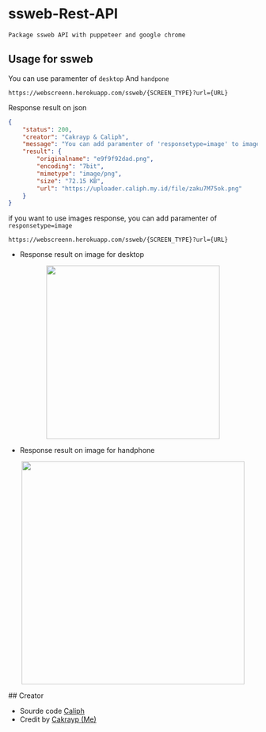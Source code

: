 # ssweb-Rest-API
`Package ssweb API with puppeteer and google chrome`

## Usage for ssweb

You can use paramenter of `desktop` And `handpone`

`https://webscreenn.herokuapp.com/ssweb/{SCREEN_TYPE}?url={URL}`

Response result on json

``` json
{
    "status": 200,
    "creator": "Cakrayp & Caliph",
    "message": "You can add paramenter of 'responsetype=image' to image response",
    "result": {
        "originalname": "e9f9f92dad.png",
        "encoding": "7bit",
        "mimetype": "image/png",
        "size": "72.15 KB",
        "url": "https://uploader.caliph.my.id/file/zaku7M75ok.png"
    }
}
```

if you want to use images response, you can add paramenter of `responsetype=image`

`https://webscreenn.herokuapp.com/ssweb/{SCREEN_TYPE}?url={URL}`

- Response result on image for desktop

<p align="center">
<img src="https://telegra.ph/file/221e5fd399fbc8c9696b2.png" width="auto" height="350"/>
</p>

- Response result on image for handphone

<p align="center">
<img src="https://telegra.ph/file/517b8219ca53433c73b40.png" width="auto" height="450"/>
</p>
## Creator

- Sourde code [Caliph](https://github.com/Caliph91)
- Credit by [Cakrayp (Me)](https://github.com/cakrayp)
